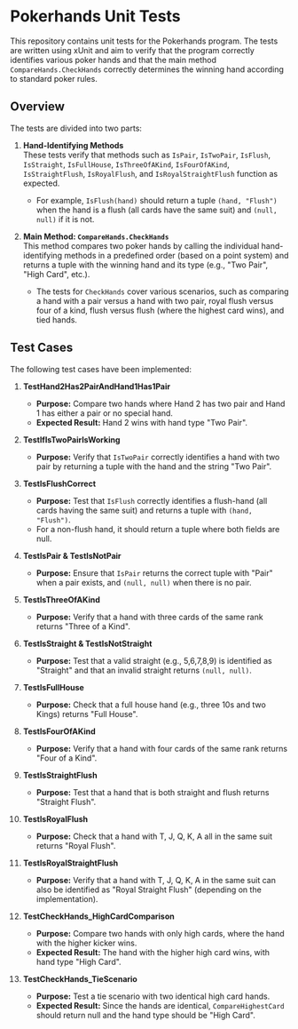 # Pokerhands Unit Tests

This repository contains unit tests for the Pokerhands program. The tests are written using xUnit and aim to verify that the program correctly identifies various poker hands and that the main method `CompareHands.CheckHands` correctly determines the winning hand according to standard poker rules.

## Overview

The tests are divided into two parts:

1. **Hand-Identifying Methods**  
   These tests verify that methods such as `IsPair`, `IsTwoPair`, `IsFlush`, `IsStraight`, `IsFullHouse`, `IsThreeOfAKind`, `IsFourOfAKind`, `IsStraightFlush`, `IsRoyalFlush`, and `IsRoyalStraightFlush` function as expected.  
   - For example, `IsFlush(hand)` should return a tuple `(hand, "Flush")` when the hand is a flush (all cards have the same suit) and `(null, null)` if it is not.

2. **Main Method: `CompareHands.CheckHands`**  
   This method compares two poker hands by calling the individual hand-identifying methods in a predefined order (based on a point system) and returns a tuple with the winning hand and its type (e.g., "Two Pair", "High Card", etc.).  
   - The tests for `CheckHands` cover various scenarios, such as comparing a hand with a pair versus a hand with two pair, royal flush versus four of a kind, flush versus flush (where the highest card wins), and tied hands.

## Test Cases

The following test cases have been implemented:

1. **TestHand2Has2PairAndHand1Has1Pair**  
   - **Purpose:** Compare two hands where Hand 2 has two pair and Hand 1 has either a pair or no special hand.
   - **Expected Result:** Hand 2 wins with hand type "Two Pair".

2. **TestIfIsTwoPairIsWorking**  
   - **Purpose:** Verify that `IsTwoPair` correctly identifies a hand with two pair by returning a tuple with the hand and the string "Two Pair".

3. **TestIsFlushCorrect**  
   - **Purpose:** Test that `IsFlush` correctly identifies a flush-hand (all cards having the same suit) and returns a tuple with `(hand, "Flush")`.  
   - For a non-flush hand, it should return a tuple where both fields are null.

4. **TestIsPair & TestIsNotPair**  
   - **Purpose:** Ensure that `IsPair` returns the correct tuple with "Pair" when a pair exists, and `(null, null)` when there is no pair.

5. **TestIsThreeOfAKind**  
   - **Purpose:** Verify that a hand with three cards of the same rank returns "Three of a Kind".

6. **TestIsStraight & TestIsNotStraight**  
   - **Purpose:** Test that a valid straight (e.g., 5,6,7,8,9) is identified as "Straight" and that an invalid straight returns `(null, null)`.

7. **TestIsFullHouse**  
   - **Purpose:** Check that a full house hand (e.g., three 10s and two Kings) returns "Full House".

8. **TestIsFourOfAKind**  
   - **Purpose:** Verify that a hand with four cards of the same rank returns "Four of a Kind".

9. **TestIsStraightFlush**  
   - **Purpose:** Test that a hand that is both straight and flush returns "Straight Flush".

10. **TestIsRoyalFlush**  
    - **Purpose:** Check that a hand with T, J, Q, K, A all in the same suit returns "Royal Flush".

11. **TestIsRoyalStraightFlush**  
    - **Purpose:** Verify that a hand with T, J, Q, K, A in the same suit can also be identified as "Royal Straight Flush" (depending on the implementation).

12. **TestCheckHands_HighCardComparison**  
    - **Purpose:** Compare two hands with only high cards, where the hand with the higher kicker wins.  
    - **Expected Result:** The hand with the higher high card wins, with hand type "High Card".

13. **TestCheckHands_TieScenario**  
    - **Purpose:** Test a tie scenario with two identical high card hands.  
    - **Expected Result:** Since the hands are identical, `CompareHighestCard` should return null and the hand type should be "High Card".
